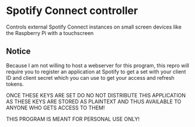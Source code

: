 # Spotify Connect controller
Controls external Spotify Connect instances on small screen devices like the Raspberry Pi with a touchscreen

## Notice
Because I am not willing to host a webserver for this program, this repro will require you to register an application at Spotify to get a set with your client ID and client secret which you can use to get your access and refresh tokens. 

ONCE THESE KEYS ARE SET DO NO NOT DISTRIBUTE THIS APPLICATION AS THESE KEYS ARE STORED AS PLAINTEXT AND THUS AVAILABLE TO ANYONE WHO GETS ACCESS TO THEM! 

THIS PROGRAM IS MEANT FOR PERSONAL USE ONLY!